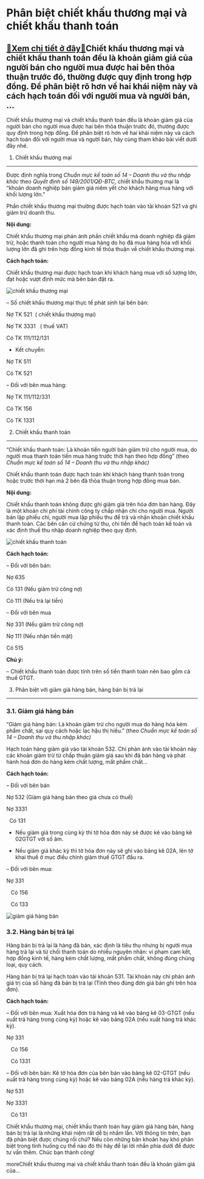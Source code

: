 Phân biệt chiết khấu thương mại và chiết khấu thanh toán
========================================================

[:gift:Xem chi tiết ở đây:gift:](https://hddtvn.com/phan-biet-chiet-khau-thuong-mai-va-chiet-khau-thanh-toan/)Chiết khấu thương mại và chiết khấu thanh toán đều là khoản giảm giá của người bán cho người mua được hai bên thỏa thuận trước đó, thường được quy định trong hợp đồng. Để phân biệt rõ hơn về hai khái niệm này và cách hạch toán đối với người mua và người bán, …
--------------------------------------------------------------------------------------------------------------------------------------------------------------------------------------------------------------------------------------------------------------------

Chiết khấu thương mại và chiết khấu thanh toán đều là khoản giảm giá của người bán cho người mua được hai bên thỏa thuận trước đó, thường được quy định trong hợp đồng. Để phân biệt rõ hơn về hai khái niệm này và cách hạch toán đối với người mua và người bán, hãy cùng tham khảo bài viết dưới đây nhé.
1. Chiết khấu thương mại
------------------------


Được định nghĩa trong *Chuẩn mực kế toán số 14 – Doanh thu và thu nhập khác* theo *Quyết định số 149/2001/QĐ-BTC*, chiết khẩu thương mại là “khoản doanh nghiệp bán giảm giá niêm yết cho khách hàng mua hàng với khối lượng lớn.”


Phần chiết khấu thương mại thường được hạch toán vào tài khoản 521 và ghi giảm trừ doanh thu.


**Nội dung:**


Chiết khẩu thương mại phản ánh phần chiết khấu mà doanh nghiệp đã giảm trừ, hoặc thanh toán cho người mua hàng do họ đã mua hàng hóa với khối lượng lớn đã ghi trên hợp đồng kinh tế thỏa thuận về chiết khấu thương mại.


**Cách hạch toán:**


Chiết khấu thương mại được hạch toán khi khách hàng mua với số lượng lớn, đạt hoặc vượt định mức mà bên bán đặt ra.


![chiết khấu thương mại](https://hddtvn.com/wp-content/uploads/2021/01/chiết_khấu_thương_mại.jpg)


– Số chiết khấu thương mại thực tế phát sịnh tại bên bán:


Nợ TK 521  ( chiết khấu thương mại)


Nợ TK 3331   ( thuế VAT)


Có TK 111/112/131


+ Kết chuyển:


Nợ TK 511


Có TK 521


– Đối với bên mua hàng:


Nợ TK 111/112/331


Có TK 156


Có TK 1331


2. Chiết khấu thanh toán
------------------------


“Chiết khấu thanh toán: Là khoản tiền người bán giảm trừ cho người mua, do người mua thanh toán tiền mua hàng trước thời hạn theo hợp đồng” (theo *Chuẩn mực kế toán số 14 – Doanh thu và thu nhập khác)*


Chiết khấu thanh toán được hạch toán khi khách hàng thanh toán trong hoặc trước thời hạn mà 2 bên đã thỏa thuận trong hợp đồng mua bán.


**Nội dung:**


Chiết khấu thanh toán không được ghi giảm giá trên hóa đơn bán hàng. Đây là một khoản chi phí tài chính công ty chấp nhận chi cho người mua. Người bán lập phiếu chi, người mua lập phiếu thu để trả và nhận khoản chiết khấu thanh toán. Các bên căn cứ chứng từ thu, chi tiền để hạch toán kế toán và xác định thuế thu nhập doanh nghiệp theo quy định.


![chiết khấu thanh toán](https://hddtvn.com/wp-content/uploads/2021/01/How-a-card-payment-machine-can-promote-your-business.jpg)


**Cách hạch toán:**


– Đối với bên bán:


Nợ 635


Có 131 (Nếu giảm trừ công nợ)


Có 111 (Nếu trả lại tiền)


– Đối với bên mua


Nợ 331 (Nếu giảm trừ công nợ)


Nợ 111 (Nếu nhận tiền mặt)


Có 515


**Chú ý:**


– Chiết khấu thanh toán được tính trên số tiền thanh toán nên bao gồm cả thuế GTGT.


3. Phân biệt với giảm giá hàng bán, hàng bán bị trả lại
-------------------------------------------------------


### 3.1. Giảm giá hàng bán


“Giảm giá hàng bán: Là khoản giảm trừ cho người mua do hàng hóa kém phẩm chất, sai quy cách hoặc lạc hậu thị hiếu.” (theo *Chuẩn mực kế toán số 14 – Doanh thu và thu nhập khác)*


Hạch toán hàng giảm giá vào tài khoản 532. Chỉ phản ánh vào tài khoản này các khoản giảm trừ từ chấp thuận giảm giá sau khi đã bán hàng và phát hành hoá đơn do hàng kém chất lượng, mất phẩm chất…


**Cách hạch toán:**


– Đối với bên bán


Nợ 532 (Giảm giá hàng bán theo giá chưa có thuế)


Nợ 3331


  Có 131


+ Nếu giảm giá trong cùng kỳ thì tờ hóa đơn này sẽ được kê vào bảng kê 02GTGT với số âm.


+ Nếu giảm giá khác kỳ thì tờ hóa đơn này sẽ ghi vào bảng kê 02A, lên tờ khai thuế ở mục điều chỉnh giảm thuế GTGT đầu ra.


– Đối với bên mua:


Nợ 331


   Có 156


   Có 133


![giảm giá hàng bán](https://hddtvn.com/wp-content/uploads/2021/01/lazada-giam-gia-cuoi-nam-12-2014.jpg)


### 3.2. Hàng bán bị trả lại


Hàng bán bị trả lại là hàng đã bán, xác định là tiêu thụ nhưng bị người mua hàng trả lại và từ chối thanh toán do nhiều nguyên nhân: vi phạm cam kết, hợp đồng kinh tế, hàng kém chất lượng, mất phẩm chất, không đúng chủng loại, quy cách.


Hàng bán bị trả lại hạch toán vào tài khoản 531. Tài khoản này chỉ phản ánh giá trị của số hàng đã bán bị trả lại (Tính theo đúng đơn giá bán ghi trên hóa đơn).


**Cách hạch toán:**


– Đối với bên mua: Xuất hóa đơn trả hàng và kê vào bảng kê 03-GTGT (nếu xuất trả hàng trong cùng kỳ) hoặc kê vào bảng 02A (nếu xuất hàng trả khác kỳ).


Nợ 331


   Có 156


   Có 1331


– Đối với bên bán: Kê tờ hóa đơn của bên bán vào bảng kê 02-GTGT (nếu xuất trả hàng trong cùng kỳ) hoặc kê vào bảng 02A (nếu hàng trả khác kỳ).


Nợ 531


Nợ 3331


   Có 131


Chiết khẩu thương mại, chiết khấu thanh toán hay giảm giá hàng bán, hàng bán bị trả lại là những khái niệm rất dễ bị nhầm lẫn. Với thông tin trên, bạn đã phân biệt được chúng rồi chứ? Nếu còn những băn khoăn hay khó phân biệt trong tình huống cụ thể nào đó thì hãy để lại lời nhắn phía dưới để được tư vấn thêm. Chúc bạn thành công!



moreChiết khấu thương mại và chiết khấu thanh toán đều là khoản giảm giá của…

